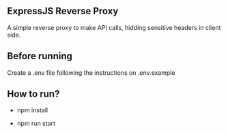 ## ExpressJS Reverse Proxy

A simple reverse proxy to make API calls, hidding sensitive headers in client side.

## Before running

Create a .env file following the instructions on .env.example

## How to run?

- npm install

- npm run start
